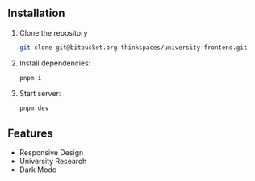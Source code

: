 ## Installation
1. Clone the repository
     ```bash 
     git clone git@bitbucket.org:thinkspaces/university-frontend.git
     ```

2. Install dependencies:
     ```bash
     pnpm i
     ```

3. Start server:
     ```bash
     pnpm dev
     ```



## Features
- Responsive Design
- University Research
- Dark Mode
